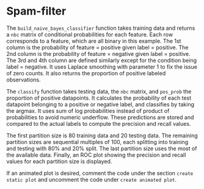 # Spam-filter

The `build_naive_bayes_classifier` function takes training data and returns a `nbc` matrix of conditional probabilities for each feature. Each row corresponds to a feature, which are all binary in this example. The 1st column is the probability of feature = positive given label = positive. The 2nd column is the probability of feature = negative given label = positive. The 3rd and 4th column are defined similarly except for the condition being label = negative. It uses Laplace smoothing with parameter 1 to fix the issue of zero counts. It also returns the proportion of positive labeled observations.

The `classify` function takes testing data, the `nbc` matrix, and `pos_prob` the proportion of positive datapoints. It calculates the probability of each test datapoint belonging to a positive or negative label, and classifies by taking the argmax.  It uses sum of log probabilities instead of product of probabilities to avoid numeric underflow. These predictions are stored and compared to the actual labels to compute the precision and recall values. 

The first partition size is 80 training data and 20 testing data. The remaining partition sizes are sequential multiples of 100, each splitting into training and testing with 80% and 20% split. The last partition size uses the most of the available data. Finally, an ROC plot showing the precision and recall values for each partition size is displayed.

If an animated plot is desired, comment the code under the section `create static plot` and uncomment the code under `create animated plot`.
